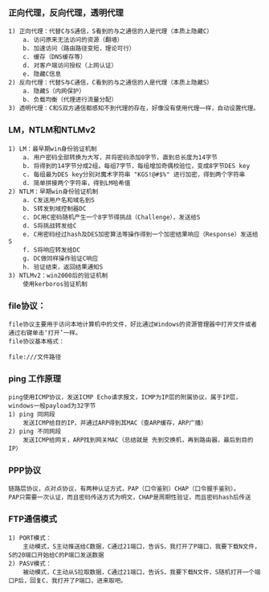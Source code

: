 ### 正向代理，反向代理，透明代理
	1) 正向代理：代替C与S通信，S看到的与之通信的人是代理（本质上隐藏C）
		a. 访问原来无法访问的资源（翻墙）
		b. 加速访问（路由路径变短，理论可行）
		c. 缓存（DNS缓存等）
		d. 对客户端访问授权（上网认证）
		e. 隐藏C信息
	2) 反向代理：代替S与C通信，C看到的与之通信的人是代理（本质上隐藏S）
		a. 隐藏S（内网保护）
		b. 负载均衡（代理进行流量分配）
	3) 透明代理：C和S双方通信都感知不到代理的存在，好像没有使用代理一样，自动设置代理。

### LM，NTLM和NTLMv2
	1) LM：最早期win身份验证机制
		a. 用户密码全部转换为大写，并将密码添加0字节，直到总长度为14字节
		b. 将得到的14字节分成2组，每组7字节，每组增加奇偶校验位，变成8字节DES key
		c. 每组最为DES key分别对魔术字符串 "KGS!@#$%" 进行加密，得到两个字符串
		d. 简单拼接两个字符串，得到LM哈希值
	2) NTLM：早期win身份验证机制
		a. C发送用户名和域名到S
		b. S转发到域控制器DC
		c. DC用C密码随机产生一个8字节得挑战（Challenge），发送给S
		d. S将挑战转发给C
		e. C用密码经过hash及DES加密算法等操作得到一个加密结果响应（Response）发送给S
		f. S将响应转发给DC
		g. DC做同样操作验证C响应
		h. 验证结束，返回结果通知S
	3) NTLMv2：win2000后的验证机制
		使用kerboros验证机制

### file协议：
	file协议主要用于访问本地计算机中的文件，好比通过Windows的资源管理器中打开文件或者通过右键单击‘打开’一样。
	file协议基本格式：
```
file:///文件路径
```
	
### ping 工作原理
	ping使用ICMP协议，发送ICMP Echo请求报文，ICMP为IP层的附属协议，属于IP层，windows一般payload为32字节
	1) ping 同网段
		发送ICMP给目的IP，并通过ARP得到其MAC（查ARP缓存，ARP广播）
	2) ping 不同网段
		发送ICMP给网关，ARP找到网关MAC（总结就是 先到交换机，再到路由器，最后到目的IP）
		
### PPP协议
	链路层协议，点对点协议，有两种认证方式，PAP（口令鉴别）CHAP（口令握手鉴别）。
	PAP只需要一次认证，而且密码传送方式为明文，CHAP是周期性验证，而且密码hash后传送
	
### FTP通信模式
	1) PORT模式：
		主动模式，S主动推送给C数据，C通过21端口，告诉S，我打开了P端口，我要下载N文件，S的20端口开始给C的P端口发送数据
	2) PASV模式：
		被动模式，C主动从S拉取数据，C通过21端口，告诉S，我要下载N文件，S随机打开一个端口P后，回复C，我打开了P端口，进来取吧。
